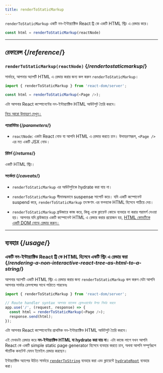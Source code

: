 ```yaml
---
title: renderToStaticMarkup
---
```


<Intro>

`renderToStaticMarkup` একটি নন-ইন্টার‌্যাক্টিভ React ট্রি কে একটি HTML স্ট্রিং এ রেন্ডার করে।

```js
const html = renderToStaticMarkup(reactNode)
```

</Intro>

<InlineToc />

---

## রেফারেন্স {/*reference*/}

### `renderToStaticMarkup(reactNode)` {/*rendertostaticmarkup*/}

সার্ভারে, আপনার অ্যাপটি HTML এ রেন্ডার করার জন্য কল করুন `renderToStaticMarkup`।

```js
import { renderToStaticMarkup } from 'react-dom/server';

const html = renderToStaticMarkup(<Page />);
```

এটা আপনার React কম্পোনেন্টের নন-ইন্টার‌্যাক্টিভ HTML আউটপুট তৈরি করবে।

[নিচে আরো উদাহরণ দেখুন।](#usage)

#### প্যারামিটার {/*parameters*/}

* `reactNode`: একটা React নোড যা আপনি HTML এ রেন্ডার করতে চান। উদাহরণস্বরূপ,  `<Page />` এর মত একটি JSX নোড।

#### রিটার্ন {/*returns*/}

একটি HTML স্ট্রিং।

#### সতর্কতা {/*caveats*/}

* `renderToStaticMarkup` এর আউটপুটকে hydrate করা যায় না।

* `renderToStaticMarkup` সীমাবদ্ধভাবে suspense সাপোর্ট করে। যদি একটি কম্পোনেন্ট suspend করে, `renderToStaticMarkup` তৎক্ষণাৎ এর ফলব্যাক HTML হিসেবে পাঠিয়ে দেয়।

* `renderToStaticMarkup` ব্রাউজারে কাজ করে, কিন্তু একে ক্লায়েন্ট কোডে ব্যবহার না করার পরামর্শ দেওয়া হয়। আপনার যদি ব্রাউজারে একটি কম্পোনেন্ট HTML এ রেন্ডার করার প্রয়োজন হয়, [HTML কোডটিকে একটি DOM নোডে রেন্ডার করুন।](/reference/react-dom/server/renderToString#removing-rendertostring-from-the-client-code)

---

## ব্যবহার {/*usage*/}

### একটি নন-ইন্টার‌্যাক্টিভ React ট্রি কে HTML হিসেবে একটি স্ট্রিং এ রেন্ডার করা {/*rendering-a-non-interactive-react-tree-as-html-to-a-string*/}

আপনার অ্যাপটি একটি HTML স্ট্রিং এ রেন্ডার করার জন্য `renderToStaticMarkup` কল করুন যেটা আপনি আপনার সার্ভার রেসপন্সের সাথে পাঠাতে পারবেনঃ

```js {5-6}
import { renderToStaticMarkup } from 'react-dom/server';

// Route handler syntax আপনার ব্যাকেন্ড ফ্রেমওয়ার্কের উপর নির্ভর করবে
app.use('/', (request, response) => {
  const html = renderToStaticMarkup(<Page />);
  response.send(html);
});
```

এটা আপনার React কম্পোনেন্টের প্রাথমিক নন-ইন্টার‌্যাক্টিভ HTML আউটপুট তৈরি করবে।

<Pitfall>

এই মেথডটা রেন্ডার করে **নন-ইন্টার‌্যাক্টিভ HTML যা hydrate করা যায় না।** এটা কাজে লাগে যখন আপনি React কে একটি simple static page generator হিসেবে ব্যবহার করতে চান, অথবা আপনি সম্পূর্ণরূপে স্ট্যাটিক কনটেন্ট যেমন ইমেইল রেন্ডার করছেন।

ইন্টার‌্যাক্টিভ অ্যাপের উচিত সার্ভারে [`renderToString`](/reference/react-dom/server/renderToString) ব্যবহার করা এবং ক্লায়েন্টে [`hydrateRoot`](/reference/react-dom/client/hydrateRoot) ব্যবহার করা।

</Pitfall>
